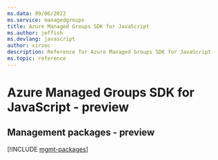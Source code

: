 ```yaml
---
ms.data: 09/06/2022
ms.service: managedgroups
title: Azure Managed Groups SDK for JavaScript
ms.author: jeffish
ms.devlang: javascript
author: xirzec
description: Reference for Azure Managed Groups SDK for JavaScript
ms.topic: reference
---
```

# Azure Managed Groups SDK for JavaScript - preview

## Management packages - preview
[!INCLUDE [mgmt-packages](managed-groups-mgmt-index.md)]